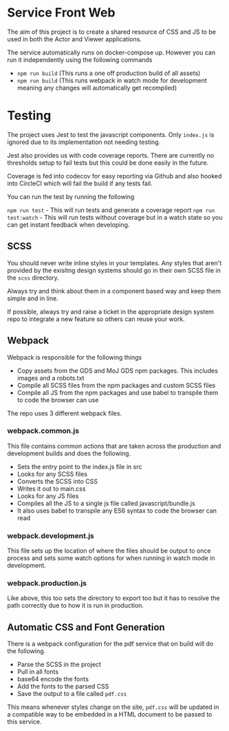 # Service Front Web

The aim of this project is to create a shared resource of CSS and JS to be used in both the Actor and Viewer applications.

The service automatically runs on docker-compose up. However you can run it independently using the following commands

- `npm run build` (This runs a one off production build of all assets)
- `npm run build` (This runs webpack in watch mode for development meaning any changes will automatically get recompiled)

# Testing

The project uses Jest to test the javascript components. Only `index.js` is ignored due to its implementation not needing testing.

Jest also provides us with code coverage reports. There are currently no thresholds setup to fail tests but this could be done easily in the future.

Coverage is fed into codecov for easy reporting via Github and also hooked into CircleCI which will fail the build if any tests fail.

You can run the test by running the following

`npm run test` - This will run tests and generate a coverage report
`npm run test:watch` - This will run tests without coverage but in a watch state so you can get instant feedback when developing.

## SCSS

You should never write inline styles in your templates. Any styles that aren't provided by the exisitng design systems should go in their own SCSS file in the `scss` directory.

Always try and think about them in a component based way and keep them simple and in line.

If possible, always try and raise a ticket in the appropriate design system repo to integrate a new feature so others can reuse your work.

## Webpack

Webpack is responsible for the following things

- Copy assets from the GDS and MoJ GDS npm packages. This includes images and a robots.txt
- Compile all SCSS files from the npm packages and custom SCSS files
- Compile all JS from the npm packages and use babel to transpile them to code the browser can use

The repo uses 3 different webpack files.

### webpack.common.js

This file contains common actions that are taken across the production and development builds and does the following.

- Sets the entry point to the index.js file in src
- Looks for any SCSS files
- Converts the SCSS into CSS
- Writes it out to main.css
- Looks for any JS files
- Compiles all the JS to a single js file called javascript/bundle.js
- It also uses babel to transpile any ES6 syntax to code the browser can read

### webpack.development.js

This file sets up the location of where the files should be output to once process and sets some watch options for when running in watch mode in development.

### webpack.production.js

Like above, this too sets the directory to export too but it has to resolve the path correctly due to how it is run in production.

## Automatic CSS and Font Generation

There is a webpack configuration for the pdf service that on build will do the following.

- Parse the SCSS in the project
- Pull in all fonts
- base64 encode the fonts
- Add the fonts to the parsed CSS
- Save the output to a file called `pdf.css`

This means whenever styles change on the site, `pdf.css` will be updated in a compatible way to be embedded in a HTML document to be passed to this service.
